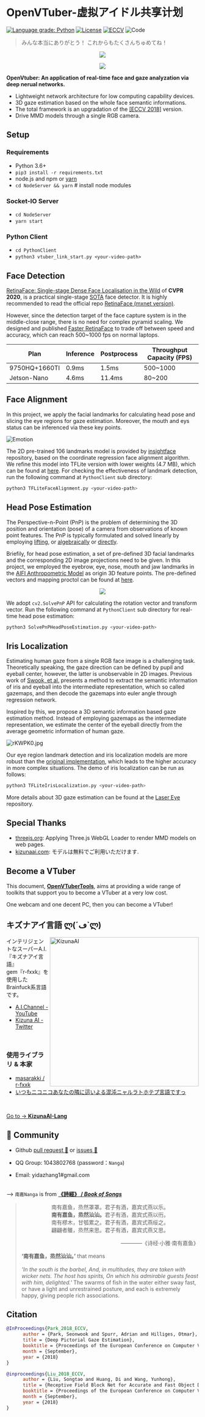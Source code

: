 # OpenVTuber-虚拟アイドル共享计划

[![Language grade: Python](https://img.shields.io/lgtm/grade/python/g/1996scarlet/OpenVtuber.svg?logo=lgtm&logoWidth=18)](https://lgtm.com/projects/g/1996scarlet/OpenVtuber/context:python)
[![License](https://badgen.net/github/license/1996scarlet/OpenVtuber)](LICENSE)
[![ECCV](https://badgen.net/badge/ECCV/2018/red)](https://openaccess.thecvf.com/content_ECCV_2018/html/Seonwook_Park_Deep_Pictorial_Gaze_ECCV_2018_paper.html)
<img src="https://img.shields.io/badge/It’s-magic-purple" alt="Code">

> みんな本当にありがとう！
> これからもたくさんちゅめてね！

<p align="center"><img src="https://s3.ax1x.com/2020/12/12/rVO3FO.gif" /></p>
<p align="center"><img src="https://s3.ax1x.com/2020/12/12/rZeXD0.gif" /></p>

<strong>OpenVtuber: An application of real-time face and gaze analyzation via deep nerual networks.</strong>

* Lightweight network architecture for low computing capability devices.
* 3D gaze estimation based on the whole face semantic informations.
* The total framework is an upgradation of the [[ECCV 2018]](https://openaccess.thecvf.com/content_ECCV_2018/html/Seonwook_Park_Deep_Pictorial_Gaze_ECCV_2018_paper.html) version.
* Drive MMD models through a single RGB camera.

## Setup

### Requirements

* Python 3.6+
* `pip3 install -r requirements.txt`
* node.js and npm or [yarn](https://classic.yarnpkg.com/en/docs/install/#debian-stable)
* `cd NodeServer && yarn`  # install node modules

### Socket-IO Server

* `cd NodeServer`
* `yarn start`

### Python Client

* `cd PythonClient`
* `python3 vtuber_link_start.py <your-video-path>`

## Face Detection

[RetinaFace: Single-stage Dense Face Localisation in the Wild](https://openaccess.thecvf.com/content_CVPR_2020/html/Deng_RetinaFace_Single-Shot_Multi-Level_Face_Localisation_in_the_Wild_CVPR_2020_paper.html) of **CVPR 2020**, is a practical single-stage [SOTA](http://shuoyang1213.me/WIDERFACE/WiderFace_Results.html) face detector. It is highly recommended to read the official repo [RetinaFace (mxnet version)](https://github.com/deepinsight/insightface/tree/master/RetinaFace).

However, since the detection target of the face capture system is in the middle-close range, there is no need for complex pyramid scaling. We designed and published [Faster RetinaFace](https://github.com/1996scarlet/faster-mobile-retinaface) to trade off between speed and accuracy, which can reach 500~1000 fps on normal laptops.

| Plan | Inference | Postprocess | Throughput Capacity (FPS)
| --------|-----|--------|---------
| 9750HQ+1660TI | 0.9ms | 1.5ms | 500~1000
| Jetson-Nano | 4.6ms | 11.4ms | 80~200

## Face Alignment

In this project, we apply the facial landmarks for calculating head pose and slicing the eye regions for gaze estimation. Moreover, the mouth and eys status can be inferenced via these key points.

![Emotion](https://s3.ax1x.com/2020/12/13/rm8az6.jpg)

The 2D pre-trained 106 landmarks model is provided by [insightface](https://github.com/deepinsight/insightface/tree/master/alignment/coordinateReg) repository, based on the coordinate regression face alignment algorithm. We refine this model into TFLite version with lower weights (4.7 MB), which can be found at [here](PythonClient/pretrained/coor_2d106_face_alignment.tflite). For checking the effectiveness of landmark detection, run the following command at `PythonClient` sub directory:

``` bash
python3 TFLiteFaceAlignment.py <your-video-path>
```

## Head Pose Estimation

The Perspective-n-Point (PnP) is the problem of determining the 3D position and orientation (pose) of a camera from observations of known point features.
The PnP is typically formulated and solved linearly by employing [lifting](https://ieeexplore.ieee.org/document/1195992), or [algebraically](https://openaccess.thecvf.com/content_cvpr_2017/html/Ke_An_Efficient_Algebraic_CVPR_2017_paper.html) or [directly](https://ieeexplore.ieee.org/document/6126266).

Briefily, for head pose estimation, a set of pre-defined 3D facial landmarks and the corresponding 2D image projections need to be given. In this project, we employed the eyebrow, eye, nose, mouth and jaw landmarks in the [AIFI Anthropometric Model](https://aifi.isr.uc.pt/Downloads.html) as origin 3D feature points. The pre-defined vectors and mapping proctol can be found at [here](PythonClient/pretrained/head_pose_object_points.npy).

<p align="center"><img src="docs/images/one.gif" /></p>

We adopt `cv2.SolvePnP` API for calculating the rotation vector and transform vector. Run the following command at `PythonClient` sub directory for real-time head pose estimation:

``` bash
python3 SolvePnPHeadPoseEstimation.py <your-video-path>
```

## Iris Localization

Estimating human gaze from a single RGB face image is a challenging task.
Theoretically speaking, the gaze direction can be defined by pupil and eyeball center, however, the latter is unobservable in 2D images. Previous work of [Swook, et al.](https://openaccess.thecvf.com/content_ECCV_2018/html/Seonwook_Park_Deep_Pictorial_Gaze_ECCV_2018_paper.html) presents a method to extract the semantic information of iris and eyeball into the intermediate representation, which so called gazemaps, and then decode the gazemaps into euler angle through regression network.

Inspired by this, we propose a 3D semantic information based gaze estimation method. Instead of employing gazemaps as the intermediate representation, we estimate the center of the eyeball directly from the average geometric information of human gaze.

![rKWPK0.jpg](https://s3.ax1x.com/2020/12/15/rKWPK0.jpg)

Our eye region landmark detection and iris localization models are more robust than the [original implementation](https://github.com/swook/GazeML), which leads to the higher accuracy in more complex situations. The demo of iris localization can be run as follows:

``` bash
python3 TFLiteIrisLocalization.py <your-video-path>
```

More details about 3D gaze estimation can be found at the [Laser Eye](https://github.com/1996scarlet/Laser-Eye) repository.

## Special Thanks

* [threejs.org](https://threejs.org/): Applying Three.js WebGL Loader to render MMD models on web pages.
* [kizunaai.com](http://kizunaai.com/): モデルは無料でご利用いただけます.


## Become a VTuber

This document, [<b>OpenVTuberTools</b>](/docs/OpenVTuberTools.md), aims at providing a wide range of toolkits that support you to become a VTuber at a very low cost.

One webcam and one decent PC, then you can become a VTuber!

## キズナアイ言語 ლ(´ڡ`ლ)

[<img align="right" src="https://user-images.githubusercontent.com/39142850/73865548-c7048080-4886-11ea-818b-288bad649684.jpeg" alt="KizunaAI" width="390">](https://www.youtube.com/channel/UC4YaOt1yT-ZeyB0OmxHgolA)

インテリジェントなスーパーA.I.『キズナアイ言語』<br>
gem『r-fxxk』を使用したBrainfuck系言語です。

- [A.I.Channel - YouTube](https://www.youtube.com/channel/UC4YaOt1yT-ZeyB0OmxHgolA)  
- [Kizuna AI - Twitter](https://twitter.com/aichan_nel)<br>

<br>

### 使用ライブラリ & 本家

- [masarakki / r-fxxk](https://github.com/masarakki/r-fxxk)<br>
- [いつもニコニコあなたの隣に這いよる混沌ニャルラトホテプ言語ですっ](https://github.com/masarakki/nyaruko_lang)<br>
<br>

[Go to -> <b>KizunaAI-Lang</b>](/docs/KizunaAI-Lang/README.md)

## 🍮 Community
- Github <a href="https://github.com/DeepVTuber/DeepVTuber/pulls" target="_blank">pull request 💬</a> or <a href="https://github.com/DeepVTuber/DeepVTuber/issues" target="_blank">issues 💭</a>

- QQ Group: 1043802768 (password：`Nanga`)
- Email: yidazhang1#gmail.com 

<br>--> `南嘉Nanga` is from [<b>《詩經》 / <i>Book of Songs</i></b>](/docs/Favorite_Alias.md)
> <p align="center">南有嘉鱼，烝然罩罩。君子有酒，嘉宾式燕以乐。
>                 <br><b>南有嘉鱼，烝然汕汕。</b>君子有酒，嘉宾式燕以衎。
>                 <br>南有樛木，甘瓠累之。君子有酒，嘉宾式燕绥之。
>                 <br>翩翩者鵻，烝然来思。君子有酒，嘉宾式燕又思。</p>
> <p align="right">————《诗经·小雅·南有嘉鱼》</p>
> <b>‘南有嘉鱼，烝然汕汕。’</b> that means
> <br><br><i>'In the south is the barbel, And, in multitudes, they are taken with wicker nets. The host has spirits, On which his admirable guests feast with him, delighted.'</i>
> The swarms of fish in the water either sway fast, or have a light and unrestrained posture, and each is extremely happy, giving people rich associations.

## Citation

``` bibtex
@InProceedings{Park_2018_ECCV,
      author = {Park, Seonwook and Spurr, Adrian and Hilliges, Otmar},
      title = {Deep Pictorial Gaze Estimation},
      booktitle = {Proceedings of the European Conference on Computer Vision (ECCV)},
      month = {September},
      year = {2018}
}

@inproceedings{Liu_2018_ECCV,
      author = {Liu, Songtao and Huang, Di and Wang, Yunhong},
      title = {Receptive Field Block Net for Accurate and Fast Object Detection},
      booktitle = {Proceedings of the European Conference on Computer Vision (ECCV)},
      month = {September},
      year = {2018}
}
```
